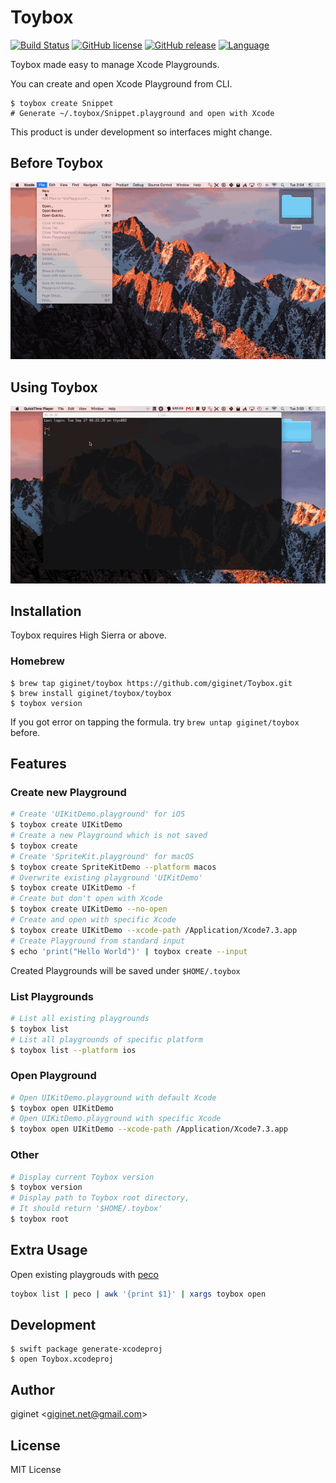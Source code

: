 # Toybox

[![Build Status](https://travis-ci.org/giginet/Toybox.svg?branch=master)](https://travis-ci.org/giginet/Toybox)
[![GitHub license](https://img.shields.io/badge/license-MIT-lightgrey.svg)](https://raw.githubusercontent.com/giginet/Toybox/master/LICENSE.md) 
[![GitHub release](https://img.shields.io/github/release/giginet/Toybox.svg)](https://github.com/giginet/Toybox/releases)
[![Language](https://img.shields.io/badge/language-Swift%204.1-orange.svg)](https://swift.org)


Toybox made easy to manage Xcode Playgrounds.

You can create and open Xcode Playground from CLI.

```
$ toybox create Snippet
# Generate ~/.toybox/Snippet.playground and open with Xcode
```

This product is under development so interfaces might change.

## Before Toybox

![](Documentation/Images/before.gif)

## Using Toybox

![](Documentation/Images/after.gif)

## Installation

Toybox requires High Sierra or above.

### Homebrew

```console
$ brew tap giginet/toybox https://github.com/giginet/Toybox.git
$ brew install giginet/toybox/toybox
$ toybox version
```

If you got error on tapping the formula. try `brew untap giginet/toybox` before.

## Features

### Create new Playground

```sh
# Create 'UIKitDemo.playground' for iOS
$ toybox create UIKitDemo
# Create a new Playground which is not saved
$ toybox create
# Create 'SpriteKit.playground' for macOS
$ toybox create SpriteKitDemo --platform macos
# Overwrite existing playground 'UIKitDemo'
$ toybox create UIKitDemo -f
# Create but don't open with Xcode
$ toybox create UIKitDemo --no-open
# Create and open with specific Xcode
$ toybox create UIKitDemo --xcode-path /Application/Xcode7.3.app
# Create Playground from standard input
$ echo 'print("Hello World")' | toybox create --input
```

Created Playgrounds will be saved under `$HOME/.toybox`

### List Playgrounds

```sh
# List all existing playgrounds
$ toybox list
# List all playgrounds of specific platform
$ toybox list --platform ios
```

### Open Playground

```sh
# Open UIKitDemo.playground with default Xcode
$ toybox open UIKitDemo
# Open UIKitDemo.playground with specific Xcode
$ toybox open UIKitDemo --xcode-path /Application/Xcode7.3.app
```

### Other

```sh
# Display current Toybox version
$ toybox version
# Display path to Toybox root directory,
# It should return '$HOME/.toybox'
$ toybox root
```

## Extra Usage

Open existing playgrouds with [peco](https://github.com/peco/peco)

```sh
toybox list | peco | awk '{print $1}' | xargs toybox open

```

## Development

```console
$ swift package generate-xcodeproj
$ open Toybox.xcodeproj
```

## Author

giginet <<giginet.net@gmail.com>>

## License

MIT License

